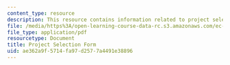 ```yaml
---
content_type: resource
description: This resource contains information related to project selection form.
file: /media/https%3A/open-learning-course-data-rc.s3.amazonaws.com/ec-720j-d-lab-ii-design-spring-2010/ae362a9f5714fa97d2577a4491e38896_MITEC_720JS10_proj_select.pdf
file_type: application/pdf
resourcetype: Document
title: Project Selection Form
uid: ae362a9f-5714-fa97-d257-7a4491e38896
---
```

